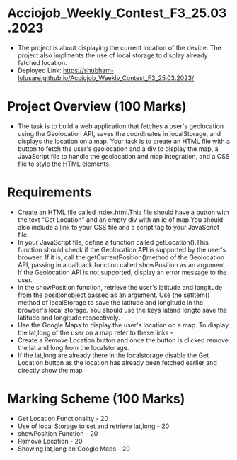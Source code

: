 # Acciojob_Weekly_Contest_F3_25.03.2023
- The project is about displaying the current location of the device. The project also implments the use of local storage to display already fetched location.
- Deployed Link: https://shubham-lolusare.github.io/Acciojob_Weekly_Contest_F3_25.03.2023/

# Project Overview (100 Marks)
- The task is to build a web application that fetches a user's geolocation using the Geolocation API, saves the coordinates in localStorage, and displays the location on a map. Your task is to create an HTML file with a button to fetch the user's geolocation and a div to display the map, a JavaScript file to handle the geolocation and map integration, and a CSS file to style the HTML elements.

# Requirements
- Create an HTML file called index.html.This file should have a button with the text "Get Location" and an empty div with an id of map.You should also include a link to your CSS file and a script tag to your JavaScript file.
- In your JavaScript file, define a function called getLocation().This function should check if the Geolocation API is supported by the user's browser. If it is, call the getCurrentPosition()method of the Geolocation API, passing in a callback function called showPosition as an argument. If the Geolocation API is not supported, display an error message to the user.
- In the showPosition function, retrieve the user's latitude and longitude from the positionobject passed as an argument. Use the setItem() method of localStorage to save the latitude and longitude in the browser's local storage. You should use the keys latand longto save the latitude and longitude respectively.
- Use the Google Maps to display the user's location on a map. To display the lat,long of the user on a map refer to these links -
- Create a Remove Location button and once the button is clicked remove the lat and long from the localstorage.
- If the lat,long are already there in the localstorage disable the Get Location button as the location has already been fetched earlier and directly show the map

# Marking Scheme (100 Marks)
- Get Location Functionality - 20
- Use of local Storage to set and retrieve lat,long - 20
- showPosition Function - 20
- Remove Location - 20
- Showing lat,long on Google Maps - 20
